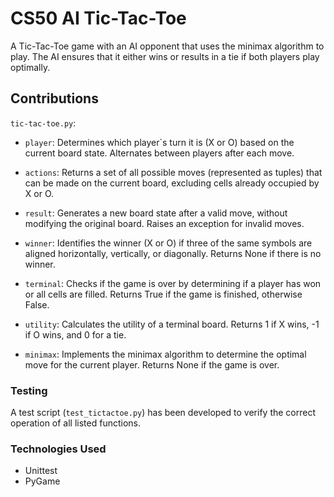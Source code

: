 # CS50 AI Tic-Tac-Toe

A Tic-Tac-Toe game with an AI opponent that uses the minimax algorithm to play. The AI ensures that it either wins or results in a tie if both players play optimally.

## Contributions

`tic-tac-toe.py`:

- `player`: Determines which player`s turn it is (X or O) based on the current board state. Alternates between players after each move.

- `actions`: Returns a set of all possible moves (represented as tuples) that can be made on the current board, excluding cells already occupied by X or O.

- `result`: Generates a new board state after a valid move, without modifying the original board. Raises an exception for invalid moves.

- `winner`: Identifies the winner (X or O) if three of the same symbols are aligned horizontally, vertically, or diagonally. Returns None if there is no winner.

- `terminal`: Checks if the game is over by determining if a player has won or all cells are filled. Returns True if the game is finished, otherwise False.

- `utility`: Calculates the utility of a terminal board. Returns 1 if X wins, -1 if O wins, and 0 for a tie.

- `minimax`: Implements the minimax algorithm to determine the optimal move for the current player. Returns None if the game is over.

### Testing

A test script (`test_tictactoe.py`) has been developed to verify the correct operation of all listed functions.

### Technologies Used

- Unittest
- PyGame

